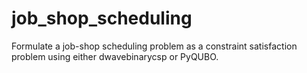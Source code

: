 # job_shop_scheduling
Formulate a job-shop scheduling problem as a constraint satisfaction problem using either dwavebinarycsp or PyQUBO.
